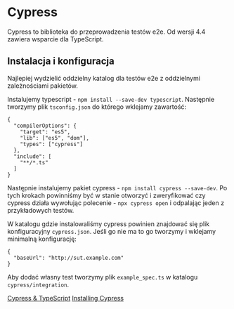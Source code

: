 # Cypress

Cypress to biblioteka do przeprowadzenia testów e2e. Od wersji 4.4 zawiera wsparcie dla TypeScript.

## Instalacja i konfiguracja

Najlepiej wydzielić oddzielny katalog dla testów e2e z oddzielnymi zależnościami pakietów.

Instalujemy typescript - `npm install --save-dev typescript`. Następnie tworzymy plik `tsconfig.json` do którego wklejamy zawartość:

```
{
  "compilerOptions": {
    "target": "es5",
    "lib": ["es5", "dom"],
    "types": ["cypress"]
  },
  "include": [
    "**/*.ts"
  ]
}
```

Następnie instalujemy pakiet cypress - `npm install cypress --save-dev`.
Po tych krokach powinniśmy być w stanie otworzyć i zweryfikować czy cypress działa wywołując polecenie - `npx cypress open` i odpalając jeden z przykładowych testów.

W katalogu gdzie instalowaliśmy cypress powinien znajdować się plik konfiguracyjny `cypress.json`. Jeśli go nie ma to go tworzymy i wklejamy minimalną konfigurację:

```
{
  "baseUrl": "http://sut.example.com"
}
```

Aby dodać własny test tworzymy plik `example_spec.ts` w katalogu `cypress/integration`.

[Cypress & TypeScript](https://docs.cypress.io/guides/tooling/typescript-support.html#Install-TypeScript)
[Installing Cypress](https://docs.cypress.io/guides/getting-started/installing-cypress.html)
